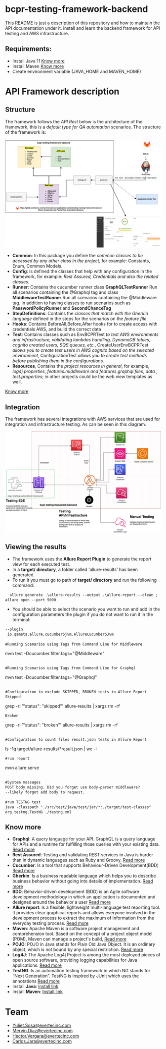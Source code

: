  # bcpr-testing-framework-backend
This README is just a description of this repository and how to maintain the API documentation under it.
install and learn the backend framework for API testing and AWS infrastructure.
## Requirements:

* Install Java 11 [Know more](#know-more)
* Install Maven [Know more](#know-more)
* Create environment variable (JAVA_HOME and MAVEN_HOME) 
    
# API Framework description

## Structure

The framework follows the *API Rest* below is the architecture of the framework, this is a *default type for QA automation* scenarios. The structure of the framework is:

![architecture](Architecture-bcpr-testing-framework-backend.png)

- **Common**: In this package you define the *common classes to be accessed by any other class in the project*, for example: Constants, Enum, Common Models.
- **Config**: Is defined the classes that help with any configuration in the framework, for example: *Rest Assured, Credentials and also the related classes*.
- **Runner**: Contains the cucumber runner class **GraphQLTestRunner** Run all scenarios containing the @Graphql tag and class **MiddlewareTestRunner** Run all scenarios containing the @Middleware tag. In addition to having classes to run scenarios such as **PasswordPolicyRunner** and **SecondChanceTag**
- **StepDefinitions**: Contains the *classes that match with the Gherkin language* defined in the steps for the scenarios on the *feature file*.
- **Hooks**: Contains BeforeAll,Before,After hooks for to create access with credentials AWS, and build the correct data
- **Test**: Contains classes such as EnvBCPRTest *to test AWS environments and infrastructure, validating lambdas handling, DynamoDB tables, cognito created users, SQS queues, etc.*, CreateUserEnvBCPRTest *allows you to create test users in AWS cognito based on the selected environment*, ConfigurationTest *allows you to create test methods before publishing them in the configurations.*
- **Resources**, Contains the *project resources in general*, for example, *log4j.properties*, *features.middleware and features.graphql files*, *data* , *test.properties*; in other projects could be the web view templates as well.

[Know more](#know-more)

## Integration
The framework has several integrations with AWS services that are used for integration and infrastructure testing. As can be seen in this diagram.

![integration-aws-services](api-aws-services-bcprv1.0.png)

## Viewing the results

* The framework uses the **Allure Report Plugin** to generate the report view for each executed test.
* In a **target/ directory**, a folder called 'allure-results' has been generated.
* To run it you must go to path of **target/ directory** and run the following command:
```shell
  allure generate .\allure-results --output .\allure-report --clean ; allure open --port 5000
```
* You should be able to select the scenario you want to run and add in the configuration parameters the plugin if you do not want to run it in the terminal:
 ```shell
 --plugin
  io.qameta.allure.cucumber5jvm.AllureCucumber5Jvm

#Running Scenarios using Tags from Command Line for Middleware

```
mvn test -Dcucumber.filter.tags="@Middleware"
```

#Running Scenarios using Tags from Command Line for Graphql

```
mvn test -Dcucumber.filter.tags="@Graphql"
```

#Configuration to exclude SKIPPED, BROKEN tests in Allure Report
Skipped
```
grep -rl '"status": "skipped"' allure-results | xargs rm -rf
```
Broken
```
grep -rl '"status": "broken"' allure-results | xargs rm -rf
```

#Configuration to count files result.json tests in Allure Report
```
ls -1q target/allure-results/*result.json | wc -l
```
#run report
```
mvn allure:serve
```

#System messages
POST body missing. Did you forget use body-parser middleware?
--likely forgot add body to request. 

#run TESTNG test
java -classpath "./src/test/java/test/jar/*:./target/test-classes" org.testng.TestNG ./testng.xml

```
## Know more
* **Graphql**: A query language for your API. GraphQL is a query language for APIs and a runtime for fulfilling those queries with your existing data. [Read more](https://graphql.org/)
* **Rest Assured**: Testing and validating REST services in Java is harder than in dynamic languages such as Ruby and Groovy.  [Read more](https://rest-assured.io/)
* **Cucumber**: Is a tool that supports Behaviour-Driven Development(BDD) [Read more](https://cucumber.io/)
* **Gherkin**: Is a business readable language which helps you to describe business behavior without going into details of implementation. [Read more](https://cucumber.io/docs/gherkin/reference/)
* **BDD**: Behavior-driven development (BDD) is an Agile software development methodology in which an application is documented and designed around the behavior a user [Read more](https://federico-toledo.com/que-es-bdd/)
* **Allure report**: Is a flexible, lightweight multi-language test reporting tool. It provides clear graphical reports and allows everyone involved in the development process to extract the maximum of information from the everyday testing process. [Read more](https://allurereport.org/docs/#_testng)
* **Maven**: Apache Maven is a software project management and comprehension tool. Based on the concept of a project object model (POM), Maven can manage a project's build, [Read more](https://www.digitalocean.com/community/tutorials/maven-commands-options-cheat-sheet)
* **POJO**: POJO in Java stands for Plain Old Java Object. It is an ordinary object, which is not bound by any special restriction. [Read more](https://www.arquitecturajava.com/que-es-un-pojo-en-java/)
* **Log4J**: The Apache Log4j Project is among the most deployed pieces of open source software, providing logging capabilities for Java applications. [Read more](https://logging.apache.org/log4j/2.x/#:~:text=Log4j%20bundles%20a%20rich%20set,formatted%20outputs)
* **TestNG**: Is an automation testing framework in which NG stands for “Next Generation”. TestNG is inspired by JUnit which uses the annotations [Read more](https://testng.org/doc/documentation-main.html)
* Install **Java**: [Install link](https://www.oracle.com/java/technologies/javase/javase-jdk8-downloads.html)
* Install **Maven**: [Install link](https://maven.apache.org/download.cgi)
 
# Team

* Yuliet.Sosa@evertecinc.com
* Mervin.Diaz@evertecinc.com
* Hector.Vergara@evertecinc.com
* Carlos.Jara@evertecinc.com
